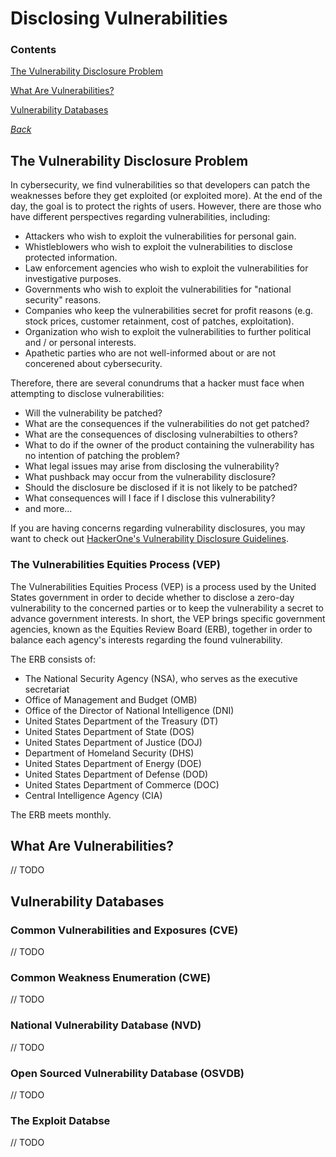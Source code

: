# Disclosing Vulnerabilities

### Contents
[The Vulnerability Disclosure Problem](#the-vulnerability-disclosure-problem)

[What Are Vulnerabilities?](#what-are-vulnerabilities)

[Vulnerability Databases](#vulnerability-databases)

*[Back](../week5-vulnerabilities#week-5---vulnerabilities)*


## The Vulnerability Disclosure Problem
In cybersecurity, we find vulnerabilities so that developers can patch
the weaknesses before they get exploited (or exploited more). At the 
end of the day, the goal is to protect the rights of users. However, 
there are those who have different perspectives regarding vulnerabilities, 
including:

- Attackers who wish to exploit the vulnerabilities for personal gain.
- Whistleblowers who wish to exploit the vulnerabilities to disclose
  protected information.
- Law enforcement agencies who wish to exploit the vulnerabilities for 
  investigative purposes.
- Governments who wish to exploit the vulnerabilities for "national 
  security" reasons.
- Companies who keep the vulnerabilities secret for profit reasons (e.g.
  stock prices, customer retainment, cost of patches, exploitation).
- Organization who wish to exploit the vulnerabilities to further political
  and / or personal interests.
- Apathetic parties who are not well-informed about or are not concerened
  about cybersecurity.

Therefore, there are several conundrums that a hacker must face when 
attempting to disclose vulnerabilities:

- Will the vulnerability be patched?
- What are the consequences if the vulnerabilities do not get patched?
- What are the consequences of disclosing vulnerabilties to others?
- What to do if the owner of the product containing the vulnerability 
  has no intention of patching the problem?
- What legal issues may arise from disclosing the vulnerability?
- What pushback may occur from the vulnerability disclosure?
- Should the disclosure be disclosed if it is not likely to be patched?
- What consequences will I face if I disclose this vulnerability?
- and more...

If you are having concerns regarding vulnerability disclosures, you may want 
to check out [HackerOne's Vulnerability Disclosure Guidelines](https://www.hackerone.com/disclosure-guidelines).

### The Vulnerabilities Equities Process (VEP)
The Vulnerabilities Equities Process (VEP) is a process used by the 
United States government in order to decide whether to disclose a zero-day 
vulnerability to the concerned parties or to keep the vulnerability a secret 
to advance government interests. In short, the VEP brings specific government
agencies, known as the Equities Review Board (ERB), together in order to 
balance each agency's interests regarding the found vulnerability.

The ERB consists of:
- The National Security Agency (NSA), who serves as the executive secretariat
- Office of Management and Budget (OMB)
- Office of the Director of National Intelligence (DNI)
- United States Department of the Treasury (DT)
- United States Department of State (DOS)
- United States Department of Justice (DOJ) 
- Department of Homeland Security (DHS) 
- United States Department of Energy (DOE)
- United States Department of Defense (DOD) 
- United States Department of Commerce (DOC) 
- Central Intelligence Agency (CIA)

The ERB meets monthly.


## What Are Vulnerabilities?
// TODO


## Vulnerability Databases

### Common Vulnerabilities and Exposures (CVE)
// TODO

### Common Weakness Enumeration (CWE)
// TODO

### National Vulnerability Database (NVD)
// TODO

### Open Sourced Vulnerability Database (OSVDB)
// TODO

### The Exploit Databse
// TODO

